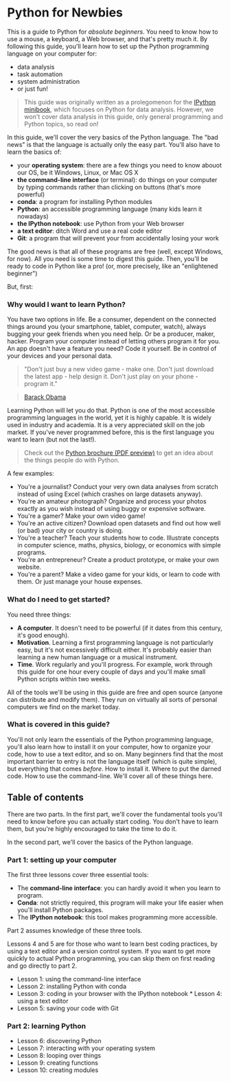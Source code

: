 Python for Newbies
==================

This is a guide to Python for *absolute beginners*. You need to know how to use a mouse, a keyboard, a Web browser, and that's pretty much it. By following this guide, you'll learn how to set up the Python programming language on your computer for:

* data analysis
* task automation
* system administration
* or just fun!

> This guide was originally written as a prolegomenon for the [IPython minibook](http://ipython-books.github.io/minibook/), which focuses on Python for data analysis. However, we won't cover data analysis in this guide, only general programming and Python topics, so read on!

In this guide, we'll cover the very basics of the Python language. The "bad news" is that the language is actually only the easy part. You'll also have to learn the basics of:

* your **operating system**: there are a few things you need to know abouot our OS, be it Windows, Linux, or Mac OS X
* **the command-line interface** (or terminal): do things on your computer by typing commands rather than clicking on buttons (that's more powerful)
* **conda**: a program for installing Python modules
* **Python**: an accessible programming language (many kids learn it nowadays)
* **the IPython notebook**: use Python from your Web browser
* **a text editor**: ditch Word and use a real code editor
* **Git**: a program that will prevent your from accidentally losing your work

The good news is that all of these programs are free (well, except Windows, for now). All you need is some time to digest this guide. Then, you'll be ready to code in Python like a pro! (or, more precisely, like an "enlightened beginner")

But, first:


### Why would I want to learn Python?

You have two options in life. Be a consumer, dependent on the connected things around you (your smartphone, tablet, computer, watch), always bugging your geek friends when you need help. Or be a producer, maker, hacker. Program your computer instead of letting others program it for you. An app doesn't have a feature you need? Code it yourself. Be in control of your devices and your personal data.

> "Don't just buy a new video game - make one. Don't just download the latest app - help design it. Don't just play on your phone - program it."

> [Barack Obama](http://venturebeat.com/2013/12/08/president-obama-kicks-off-cs-education-week-with-code-org-dont-just-play-on-your-phone-program-it/)

Learning Python will let you do that. Python is one of the most accessible programming languages in the world, yet it is highly capable. It is widely used in industry and academia. It is a very appreciated skill on the job market. If you've never programmed before, this is the first language you want to learn (but not the last!).

> Check out the [Python brochure (PDF preview)](http://brochure.getpython.info/media/releases/prerelases/psf-python-brochure-vol-1-final-content-preview) to get an idea about the things people do with Python.

A few examples:

* You're a journalist? Conduct your very own data analyses from scratch instead of using Excel (which crashes on large datasets anyway).
* You're an amateur photograph? Organize and process your photos exactly as you wish instead of using buggy or expensive software.
* You're a gamer? Make your own video game!
* You're an active citizen? Download open datasets and find out how well (or bad) your city or country is doing.
* You're a teacher? Teach your students how to code. Illustrate concepts in computer science, maths, physics, biology, or economics with simple programs.
* You're an entrepreneur? Create a product prototype, or make your own website.
* You're a parent? Make a video game for your kids, or learn to code with them. Or just manage your house expenses.


### What do I need to get started?

You need three things:

* **A computer**. It doesn't need to be powerful (if it dates from this century, it's good enough).
* **Motivation**. Learning a first programming language is not particularly easy, but it's not excessively difficult either. It's probably easier than learning a new human language or a musical instrument.
* **Time**. Work regularly and you'll progress. For example, work through this guide for one hour every couple of days and you'll make small Python scripts within two weeks.

All of the tools we'll be using in this guide are free and open source (anyone can distribute and modify them). They run on virtually all sorts of personal computers we find on the market today.


### What is covered in this guide?

You'll not only learn the essentials of the Python programming language, you'll also learn how to install it on your computer, how to organize your code, how to use a text editor, and so on. Many beginners find that the most important barrier to entry is not the language itself (which is quite simple), but everything that comes *before*. How to install it. Where to put the darned code. How to use the command-line. We'll cover all of these things here.

## Table of contents

There are two parts. In the first part, we'll cover the fundamental tools you'll need to know before you can actually start coding. You don't have to learn them, but you're highly encouraged to take the time to do it.

In the second part, we'll cover the basics of the Python language.


### Part 1: setting up your computer

The first three lessons cover three essential tools:

* The **command-line interface**: you can hardly avoid it when you learn to program.
* **Conda**: not strictly required, this program will make your life easier when you'll install Python packages.
* The **IPython notebook**: this tool makes programming more accessible.

Part 2 assumes knowledge of these three tools.

Lessons 4 and 5 are for those who want to learn best coding practices, by using a text editor and a version control system. If you want to get more quickly to actual Python programming, you can skip them on first reading and go directly to part 2.

* Lesson 1: using the command-line interface
* Lesson 2: installing Python with conda
* Lesson 3: coding in your browser with the IPython notebook
* Lesson 4: using a text editor
* Lesson 5: saving your code with Git


### Part 2: learning Python

* Lesson 6: discovering Python
* Lesson 7: interacting with your operating system
* Lesson 8: looping over things
* Lesson 9: creating functions
* Lesson 10: creating modules
